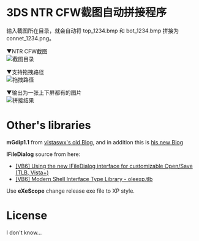 3DS NTR CFW截图自动拼接程序
===========
输入截图所在目录，就会自动将 top_1234.bmp 和 bot_1234.bmp 拼接为 connet_1234.png。

▼NTR CFW截图<br>
![截图目录](http://ww1.sinaimg.cn/large/6c84b2d6gw1f767z34k4rj20mu0fm106.jpg)

▼支持拖拽路径<br>
![拖拽路径](http://ww2.sinaimg.cn/large/6c84b2d6gw1f76863atkwj20ex0bl77c.jpg)

▼输出为一张上下屏都有的图片<br>
![拼接结果](http://ww2.sinaimg.cn/large/6c84b2d6gw1f768bm8rskj20wj0hgk3b.jpg)

Other's libraries
=======
**mGdip1.1** from [vIstaswx's old Blog](http://vistaswx.0ginr.com/blog/), and in addition this is [his new Blog](https://breeswish.org/blog/)

**IFileDialog** source from here:
* [[VB6] Using the new IFileDialog interface for customizable Open/Save (TLB, Vista+)](http://www.vbforums.com/showthread.php?786031-VB6-Using-the-new-IFileDialog-interface-for-customizable-Open-Save-%28TLB-Vista-%29)
* [[VB6] Modern Shell Interface Type Library - oleexp.tlb](http://www.vbforums.com/showthread.php?786079-VB6-Modern-Shell-Interface-Type-Library-oleexp-tlb)

Use **eXeScope** change release exe file to XP style.

License
=======
I don't know...
